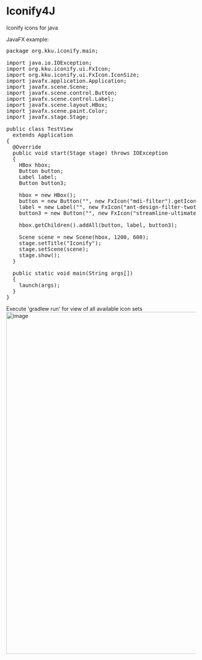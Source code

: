 # Iconify4J
Iconify icons for java

JavaFX example:
<pre>
package org.kku.iconify.main;

import java.io.IOException;
import org.kku.iconify.ui.FxIcon;
import org.kku.iconify.ui.FxIcon.IconSize;
import javafx.application.Application;
import javafx.scene.Scene;
import javafx.scene.control.Button;
import javafx.scene.control.Label;
import javafx.scene.layout.HBox;
import javafx.scene.paint.Color;
import javafx.stage.Stage;

public class TestView
  extends Application
{
  @Override
  public void start(Stage stage) throws IOException
  {
    HBox hbox;
    Button button;
    Label label;
    Button button3;

    hbox = new HBox();
    button = new Button("", new FxIcon("mdi-filter").getIconNode());
    label = new Label("", new FxIcon("ant-design-filter-twotone").size(IconSize.VERY_LARGE).getIconNode());
    button3 = new Button("", new FxIcon("streamline-ultimate-color-filter-1").size(IconSize.SUPER_LARGE).fillColor(Color.PURPLE).getIconNode());
    
    hbox.getChildren().addAll(button, label, button3);

    Scene scene = new Scene(hbox, 1200, 600);
    stage.setTitle("Iconify");
    stage.setScene(scene);
    stage.show();
  }

  public static void main(String args[])
  {
    launch(args);
  }
}
</pre>
Execute 'gradlew run' for view of all available icon sets
<img width="1570" height="910" alt="image" src="https://github.com/user-attachments/assets/c2eb35d9-49e6-4628-8b79-6bf3625bbc05" />
